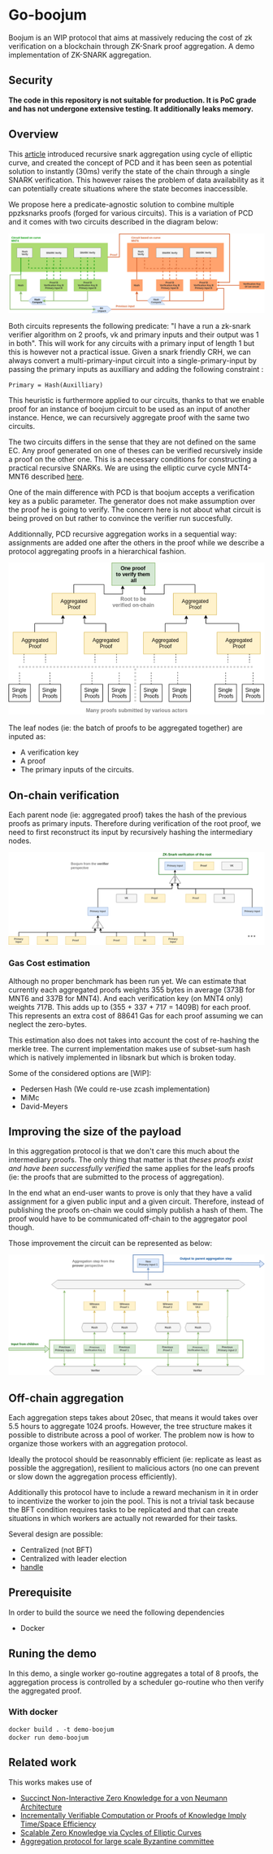 # Go-boojum

Boojum is an WIP protocol that aims at massively reducing the cost of zk verification on a blockchain through ZK-Snark proof aggregation.
A demo implementation of ZK-SNARK aggregation.

## Security

**The code in this repository is not suitable for production. It is PoC grade and has not undergone extensive testing. It additionally leaks memory.**

## Overview

This [article](https://eprint.iacr.org/2014/595.pdf) introduced recursive snark aggregation using cycle of elliptic curve, and created the concept of PCD and it has been seen as potential solution to instantly (30ms) verify the state of the chain through a single SNARK verification. This however raises the problem of data availability as it can potentially create situations where the state becomes inaccessible.

We propose here a predicate-agnostic solution to combine multiple ppzksnarks proofs (forged for various circuits). This is a variation of PCD and it comes with two circuits described in the diagram below:

![Aggregation Circuits](./docs/aggregation_circuits.png)

Both circuits represents the following predicate: "I have a run a zk-snark verifier algorithm on 2 proofs, vk and primary inputs and their output was 1 in both". This will work for any circuits with a primary input of length 1 but this is however not a practical issue. Given a snark friendly CRH, we can always convert a multi-primary-input circuit into a single-primary-input by passing the primary inputs as auxilliary and adding the following constraint :

    Primary = Hash(Auxilliary)

This heuristic is furthermore applied to our circuits, thanks to that we enable proof for an instance of boojum circuit to be used as an input of another instance. Hence, we can recursively aggregate proof with the same two circuits.

The two circuits differs in the sense that they are not defined on the same EC. Any proof generated on one of theses can be verified recursively inside a proof on the other one. This is a necessary conditions for constructing a practical recursive SNARKs. We are using the elliptic curve cycle MNT4-MNT6 described [here](https://eprint.iacr.org/2014/595.pdf).

One of the main difference with PCD is that boojum accepts a verification key as a public parameter. The generator does not make assumption over the proof he is going to verify. The concern here is not about what circuit is being proved on but rather to convince the verifier run succesfully.

Additionnally, PCD recursive aggregation works in a sequential way: assignments are added one after the others in the proof while we describe a protocol aggregating proofs in a hierarchical fashion.

![tree](./docs/tree_of_proof.png)

The leaf nodes (ie: the batch of proofs to be aggregated together) are inputed as:

* A verification key
* A proof
* The primary inputs of the circuits.

## On-chain verification

Each parent node (ie: aggregated proof) takes the hash of the previous proofs as primary inputs. Therefore during verification of the root proof, we need to first reconstruct its input by recursively hashing the intermediary nodes.

![verification](./docs/verification.png)

### Gas Cost estimation

Although no proper benchmark has been run yet. We can estimate that currently each aggregated proofs weights 355 bytes in average (373B for MNT6 and 337B for MNT4). And each verification key (on MNT4 only) weights 717B. This adds up to (355 + 337 + 717 = 1409B) for each proof. This represents an extra cost of 88641 Gas for each proof assuming we can neglect the zero-bytes.

This estimation also does not takes into account the cost of re-hashing the merkle tree. The current implementation makes use of subset-sum hash which is natively implemented in libsnark but which is broken today.

Some of the considered options are [WIP]:

* Pedersen Hash (We could re-use zcash implementation)
* MiMc
* David-Meyers

## Improving the size of the payload

In this aggregation protocol is that we don't care this much about the intermediary proofs. The only thing that matter is that *theses proofs exist and have been successfully verified* the same applies for the leafs proofs (ie: the proofs that are submitted to the process of aggregation).

In the end what an end-user wants to prove is only that they have a valid assignment for a given public input and a given circuit. Therefore, instead of publishing the proofs on-chain we could simply publish a hash of them. The proof would have to be communicated off-chain to the aggregator pool though.

Those improvement the circuit can be represented as below:

![aggregation_circuit_improved](./docs/aggregation_circuit_improved.png)

## Off-chain aggregation

Each aggregation steps takes about 20sec, that means it would takes over 5.5 hours to aggregate 1024 proofs. However, the tree structure makes it possible to distribute across a pool of worker. The problem now is how to organize those workers with an aggregation protocol.

Ideally the protocol should be reasonnably efficient (ie: replicate as least as possible the aggregation), resilient to malicious actors (no one can prevent or slow down the aggregation process efficiently).

Additionally this protocol have to include a reward mechanism in it in order to incentivize the worker to join the pool. This is not a trivial task because the BFT condition requires tasks to be replicated and that can create situations in which workers are actually not rewarded for their tasks.

Several design are possible:

* Centralized (not BFT)
* Centralized with leader election
* [handle](https://docs.google.com/presentation/d/1fL0mBF5At4ojW0HhbvBQ2yJHA3_q8q8kiioC6WvY9g4/edit#slide=id.p)

## Prerequisite

In order to build the source we need the following dependencies

* Docker

## Runing the demo

In this demo, a single worker go-routine aggregates a total of 8 proofs, the aggregation process is controlled by a scheduler go-routine who then verify the aggregated proof.

### With docker

    docker build . -t demo-boojum
    docker run demo-boojum

## Related work

This works makes use of

* [Succinct Non-Interactive Zero Knowledge for a von Neumann Architecture](https://eprint.iacr.org/2013/879.pdf)
* [Incrementally Verifiable Computation or Proofs of Knowledge Imply Time/Space Efficiency](https://link.springer.com/content/pdf/10.1007%2F978-3-540-78524-8_1.pdf)
* [Scalable Zero Knowledge via Cycles of Elliptic Curves](https://eprint.iacr.org/2014/595.pdf)
* [Aggregation protocol for large scale Byzantine committee](https://docs.google.com/presentation/d/1fL0mBF5At4ojW0HhbvBQ2yJHA3_q8q8kiioC6WvY9g4/edit#slide=id.p)